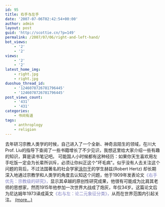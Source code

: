 ```yaml
---
id: 95
title: 右手与左手
date: '2007-07-06T02:42:54+00:00'
author: admin
layout: post
guid: 'http://scottie.cn/?p=149'
permalink: /2007/07/06/right-and-left-hand/
bot_views:
    - '2'
    - '2'
views:
    - '2'
    - '2'
latest_home_img:
    - right.jpg
    - right.jpg
duoshuo_thread_id:
    - '1246078726781796445'
    - '1246078726781796445'
post_views_count:
    - '431'
    - '431'
categories:
    - 书间有道
tags:
    - anthroplogy
    - religion
---
```


去年研习宗教人类学的时候，自己进入了一个全新、神奇且陌生的领域，在川大Prof. Liu的指导下查阅了一些书籍增长了不少见识，我想这里给大家介绍一些有趣的知识，算是读书笔记吧。 可能国人小时候都有这种经历：如果你天生喜欢用左手吃饭一定会为长辈所训斥，必须让你纠正这个"坏毛病"。似乎没有人去关注这个问题的背后，不过法国著名的社会学家[涂尔干](http://blog.sociology.org.cn/joyshow/archive/2005/01/19/435.html)的学生赫兹(Robert Hertz) 却长期深入地通过宗教学和人类学的角度去认知这个问题，他于1909年发表论文<span style="color: #8080c0;">《右手优先：宗教级的研究》，</span>显示其卓越的原创性研究成果，他很有可能成为比肩其老师的思想家，然而1915年他参加一次世界大战成了炮灰，年仅34岁。这篇论文后为尼达姆年1973译成英文<span style="color: #8080c0;">《右与左：论二元象征分类》，</span>从而在世界范围内引起关注。 [<span aria-label="Continue reading 右手与左手">(more…)</span>](http://farbank.net/2007/07/06/right-and-left-hand/#more-95)
